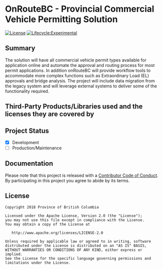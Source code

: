 # OnRouteBC - Provincial Commercial Vehicle Permitting Solution

[![License](https://img.shields.io/badge/License-Apache%202.0-blue.svg)](./LICENSE)
[![Lifecycle:Experimental](https://img.shields.io/badge/Lifecycle-Experimental-339999)](<Redirect-URL>)

## Summary

The solution will have all commercial vehicle permit types available for application online and automate the approval and routing process for most permit applications. In addition onRouteBC will provide workflow tools to accommodate more complex functions such as Extraordinary Load (EL) approvals and bridge analysis. The project will include data migration from the legacy system and will leverage external systems to deliver some of the functionality required.


## Third-Party Products/Libraries used and the licenses they are covered by
<!--- product/library and path to the LICENSE --->
<!--- Example: <library_name> - [![GitHub](<shield_icon_link>)](<path_to_library_LICENSE>) --->

## Project Status
- [x] Development
- [ ] Production/Maintenance

## Documentation
<!--- Point to another readme or create a GitHub Pages (https://guides.github.com/features/pages/) --->

Please note that this project is released with a [Contributor Code of Conduct](./CODE_OF_CONDUCT.md). 
By participating in this project you agree to abide by its terms.


## License
<!--- Example below, modify accordingly --->
    Copyright 2018 Province of British Columbia

    Licensed under the Apache License, Version 2.0 (the "License");
    you may not use this file except in compliance with the License.
    You may obtain a copy of the License at

       http://www.apache.org/licenses/LICENSE-2.0

    Unless required by applicable law or agreed to in writing, software
    distributed under the License is distributed on an "AS IS" BASIS,
    WITHOUT WARRANTIES OR CONDITIONS OF ANY KIND, either express or implied.
    See the License for the specific language governing permissions and
    limitations under the License.
